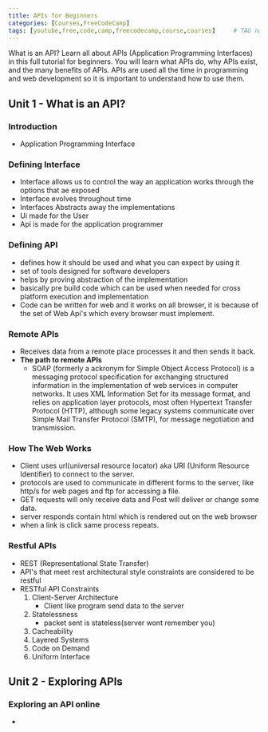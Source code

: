 ```yaml
---
title: APIs for Beginners
categories: [Courses,FreeCodeCamp]
tags: [youtube,free,code,camp,freecodecamp,course,courses]     # TAG names should always be lowercase
---
```


What is an API? Learn all about APIs (Application Programming Interfaces) in this full tutorial for beginners. You will learn what APIs do, why APIs exist, and the many benefits of APIs. APIs are used all the time in programming and web development so it is important to understand how to use them.

## Unit 1 - What is an API?
### Introduction
+ Application Programming Interface

### Defining Interface
+ Interface allows us to control the way an application works through the options that ae exposed
+ Interface evolves throughout time
+ Interfaces Abstracts away the implementations
+ Ui made for the User
+ Api is made for the application programmer
  
### Defining API
+ defines how it should be used and what you  can expect by using it
+ set of tools designed for software developers
+ helps by proving abstraction of the implementation
+ basically pre build code which can be used when needed for cross platform execution and implementation
+ Code can be written for web and it works on all browser, it is because of the set of Web Api's which every browser must implement.

### Remote APIs
+ Receives data from a remote place processes it and then sends it back.
+ **The path to remote APIs**
  + SOAP (formerly a ackronym for Simple Object Access Protocol) is a messaging protocol specification for exchanging structured information in the implementation of web services in computer networks. It uses XML Information Set for its message format, and relies on application layer protocols, most often Hypertext Transfer Protocol (HTTP), although some legacy systems communicate over Simple Mail Transfer Protocol (SMTP), for message negotiation and transmission.

### How The Web Works
+  Client uses url(universal resource locator) aka URI (Uniform Resource Identifier) to connect to the server.
+  protocols are used to communicate in different forms to the server, like http/s for web pages and ftp for accessing a file.
+  GET requests will only receive data and Post will deliver or change some data.
+  server responds contain html which is rendered out on the web browser 
+  when a link is click same process repeats.

### Restful APIs
+ REST (Representational State Transfer)
+ API's that meet rest architectural style constraints are considered to be restful
+ RESTful API Constraints
  1. Client-Server Architecture 
     + Client like program send data to the server
  2. Statelessness
     + packet sent is stateless(server wont remember you) 
  3. Cacheability
  4. Layered Systems
  5. Code on Demand
  6. Uniform Interface 

## Unit 2 - Exploring APIs
###  Exploring an API online
+ 